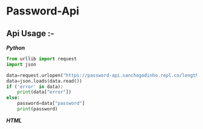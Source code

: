 # Password-Api

## Api Usage :-
***Python***
```python
from urllib import request
import json

data=request.urlopen("https://password-api.sanchogodinho.repl.co/lengthOfPassword")
data=json.loads(data.read())
if ('error' in data):
    print(data["error"])
else:
    password=data["password"]
    print(password)
```

***HTML***
```
